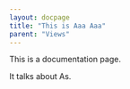 ```yaml
---
layout: docpage
title: "This is Aaa Aaa"
parent: "Views"
---
```

This is a documentation page.

It talks about As.